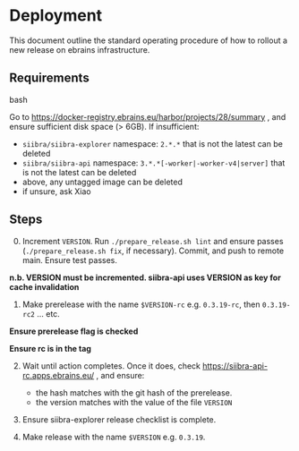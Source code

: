 # Deployment

This document outline the standard operating procedure of how to rollout a new release on ebrains infrastructure.

## Requirements

bash

Go to https://docker-registry.ebrains.eu/harbor/projects/28/summary , and ensure sufficient disk space (> 6GB). If insufficient:

- `siibra/siibra-explorer` namespace: `2.*.*` that is not the latest can be deleted
- `siibra/siibra-api` namespace: `3.*.*[-worker|-worker-v4|server]` that is not the latest can be deleted
- above, any untagged image can be deleted
- if unsure, ask Xiao 

## Steps

0. Increment `VERSION`. Run `./prepare_release.sh lint` and ensure passes (`./prepare_release.sh fix`, if necessary). Commit, and push to remote main. Ensure test passes.

**n.b. VERSION must be incremented. siibra-api uses VERSION as key for cache invalidation**

1. Make prerelease with the name `$VERSION-rc` e.g. `0.3.19-rc`, then `0.3.19-rc2` ... etc. 

**Ensure prerelease flag is checked**

**Ensure rc is in the tag**

2. Wait until action completes. Once it does, check https://siibra-api-rc.apps.ebrains.eu/ , and ensure:

    - the hash matches with the git hash of the prerelease.
    - the version matches with the value of the file `VERSION`

3. Ensure siibra-explorer release checklist is complete.

4. Make release with the name `$VERSION` e.g. `0.3.19`. 
